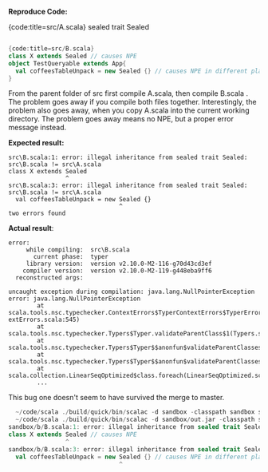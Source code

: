 **Reproduce Code:**

{code:title=src/A.scala}
sealed trait Sealed
```scala

{code:title=src/B.scala}
class X extends Sealed // causes NPE
object TestQueryable extends App{
  val coffeesTableUnpack = new Sealed {} // causes NPE in different place, covered by first NPE
}
```

From the parent folder of src first compile A.scala, then compile B.scala . The problem goes away if you compile both files together. Interestingly, the problem also goes away, when you copy A.scala into the current working directory. The problem goes away means no NPE, but a proper error message instead.

**Expected result:**
```
src\B.scala:1: error: illegal inheritance from sealed trait Sealed: src\B.scala != src\A.scala
class X extends Sealed
                ^
src\B.scala:3: error: illegal inheritance from sealed trait Sealed: src\B.scala != src\A.scala
  val coffeesTableUnpack = new Sealed {}
                               ^
two errors found
```

**Actual result**:
```
error:
     while compiling:  src\B.scala
       current phase:  typer
     library version:  version v2.10.0-M2-116-g70d43cd3ef
    compiler version:  version v2.10.0-M2-119-g448eba9ff6
  reconstructed args:

uncaught exception during compilation: java.lang.NullPointerException
error: java.lang.NullPointerException
        at scala.tools.nsc.typechecker.ContextErrors$TyperContextErrors$TyperErrorGen$.ParentSealedInheritanceError(Cont
extErrors.scala:545)
        at scala.tools.nsc.typechecker.Typers$Typer.validateParentClass$1(Typers.scala:1370)
        at scala.tools.nsc.typechecker.Typers$Typer$$anonfun$validateParentClasses$2.apply(Typers.scala:1390)
        at scala.tools.nsc.typechecker.Typers$Typer$$anonfun$validateParentClasses$2.apply(Typers.scala:1390)
        at scala.collection.LinearSeqOptimized$class.foreach(LinearSeqOptimized.scala:59)
        ...
```
This bug one doesn't seem to have survived the merge to master.

```scala
  ~/code/scala ./build/quick/bin/scalac -d sandbox -classpath sandbox sandbox/a/A.scala 
  ~/code/scala ./build/quick/bin/scalac -d sandbox/out.jar -classpath sandbox/out.jar sandbox/b/B.scala 
sandbox/b/B.scala:1: error: illegal inheritance from sealed trait Sealed
class X extends Sealed // causes NPE
                ^
sandbox/b/B.scala:3: error: illegal inheritance from sealed trait Sealed
  val coffeesTableUnpack = new Sealed {} // causes NPE in different place, covered by first NPE
                               ^
```
